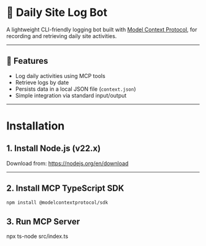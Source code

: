 # 📝 Daily Site Log Bot

A lightweight CLI-friendly logging bot built with [Model Context Protocol](https://modelcontextprotocol.org), for recording and retrieving daily site activities.

---

## 🚀 Features

- Log daily activities using MCP tools
- Retrieve logs by date
- Persists data in a local JSON file (`context.json`)
- Simple integration via standard input/output

---

# Installation

## 1. Install Node.js (v22.x)
Download from: https://nodejs.org/en/download

---

## 2. Install MCP TypeScript SDK

```bash
npm install @modelcontextprotocol/sdk
```
## 3. Run MCP Server
npx ts-node src/index.ts
